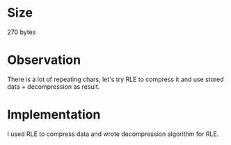 # Size
270 bytes

# Observation
There is a lot of repeating chars, let's try RLE to compress it and use stored data + decompression as result.

# Implementation
I used RLE to compress data and wrote decompression algorithm for RLE.